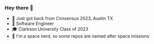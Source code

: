 ### Hey there 👋
- 📅 Just got back from Consensus 2023, Austin TX
- 🗽 Software Engineer
- 🎓 Clarkson University Class of 2023
- 🔭 I'm a space nerd, so some repos are named after space missions


<!--
**maximus-powers/maximus-powers** is a ✨ _special_ ✨ repository because its `README.md` (this file) appears on your GitHub profile.

Here are some ideas to get you started:

-  I’m currently working on ...
- 🌱 I’m currently learning ...
- 👯 I’m looking to collaborate on ...
- 🤔 I’m looking for help with ...
- 💬 Ask me about ...
- 📫 How to reach me: ...
- 😄 Pronouns: ...
- ⚡ Fun fact: ...
-->
